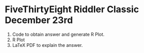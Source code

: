 # FiveThirtyEight Riddler Classic December 23rd
1. Code to obtain answer and generate R Plot.
2. R Plot
3. LaTeX PDF to explain the answer.
